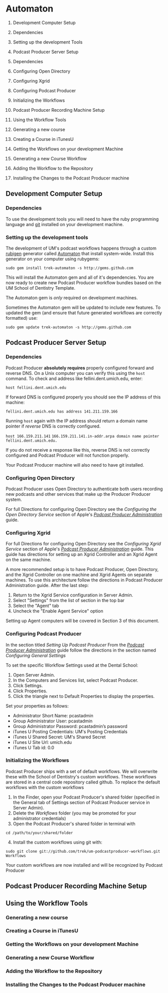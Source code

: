 Automaton
===============

1. Development Computer Setup
  1. Dependencies
  2. Setting up the development Tools

2. Podcast Producer Server Setup
  1. Dependencies
  2. Configuring Open Directory
  3. Configuring Xgrid
  4. Configuring Podcast Producer
  5. Initializing the Workflows

3. Podcast Producer Recording Machine Setup

4. Using the Workflow Tools
  1. Generating a new course
  1. Creating a Course in iTunesU
  1. Getting the Workflows on your development Machine
  1. Generating a new Course Workflow
  1. Adding the Workflow to the Repository
  1. Installing the Changes to the Podcast Producer machine

Development Computer Setup
---------------------------
### Dependencies
To use the development tools you will need to have the ruby programming language and [git](http://git.or.cz/) installed on your development machine.

### Setting up the development tools
The development of UM's podcast workflows happens through a custom [rubigen](http://rubigen.rubyforge.org/) generator called [Automaton](http://github.com/trek/um-automaton/) that install system-wide. Install this generator on your computer using rubygems:

`sudo gem install trek-automaton -s http://gems.github.com`

This will install the Automaton gem and all of it's dependencies. You are now ready to create new Podcast Producer workflow bundles based on the UM School of Dentistry Template.

The Automaton gem is *only* required on development machines.

Sometimes the Automaton gem will be updated to include new features. To updated the gem (and ensure that future generated workflows are correctly formatted) use:

`sudo gem update trek-automaton -s http://gems.github.com`

Podcast Producer Server Setup
---------------------------
### Dependencies
Podcast Producer **absolutely requires** properly configured forward and reverse DNS.  On a Unix computer you can verify this using the `host` command.  To check and address like fellini.dent.umich.edu, enter:

`host fellini.dent.umich.edu`

If forward DNS is configured properly you should see the IP address of this machine:

`fellini.dent.umich.edu has address 141.211.159.166`

Running `host` again with the IP address should return a domain name pointer if *reverse* DNS is correctly configured.

`host 166.159.211.141`
`166.159.211.141.in-addr.arpa domain name pointer fellini.dent.umich.edu.`

If you do not receive a response like this, reverse DNS is not correctly configured and Podcast Producer will not function properly.

Your Podcast Producer machine will also need to have git installed.

### Configuring Open Directory
Podcast Producer uses Open Directory to authenticate both users recording new podcasts and other services that make up the Producer Producer system.

For full Directions for configuring Open Directory see the *Configuring the Open Directory Service* section of Apple's [*Podcast Producer Administration*](http://images.apple.com/server/macosx/docs/Podcast_Producer_Admin_v10.5.pdf) guide.

### Configuring Xgrid
For full Directions for configuring Open Directory see the *Configuring Xgrid Service* section of Apple's [*Podcast Producer Administration*](http://images.apple.com/server/macosx/docs/Podcast_Producer_Admin_v10.5.pdf) guide.  This guide has directions for setting up an Xgrid Controller and an Xgrid Agent on the same machine.

A more recommended setup is to have Podcast Producer, Open Directory, and the Xgrid Controller on one machine and Xgrid Agents on separate machines.  To use this architecture follow the directions in Podcast Producer Administration guide. After the last step:

1. Return to the Xgrid Service configuration in Server Admin.
2. Select "Settings" from the list of section in the top bar
3. Select the "Agent" tab
4. Uncheck the "Enable Agent Service" option

Setting up Agent computers will be covered in Section 3 of this document.


### Configuring Podcast Producer
In the section titled *Setting Up Podcast Producer* From the [*Podcast Producer Administration*](http://images.apple.com/server/macosx/docs/Podcast_Producer_Admin_v10.5.pdf) guide follow the directions in the section named *Configuring General Settings*

To set the specific Workflow Settings used at the Dental School:

1. Open Server Admin. 
2. In the Computers and Services list, select Podcast Producer. 
3. Click Settings. 
4. Click Properties. 
5. Click the triangle next to Default Properties to display the properties. 

Set your properties as follows:

* Administrator Short Name:
  pcastadmin 
* Group Administrator User:
  pcastadmin 
* Group Administrator Password:
  pcastadmin’s password 
* iTunes U Posting Credentials:
  UM's Posting Credentials
* iTunes U Shared Secret:
  UM's Shared Secret
* iTunes U Site Url:
  umich.edu
* iTunes U Tab id:
  0.0


### Initializing the Workflows
Podcast Producer ships with a set of default workflows. We will overwrite these with the School of Dentistry's custom workflows.  These workflows are stored in a central code repository called github.  To replace the default workflows with the custom workflows

1. In the Finder, open your Podcast Producer's shared folder (specified in the General tab of Settings section of Podcast Producer service in Server Admin).
2. Delete the *Workflows* folder (you may be promoted for your administrator credentials)
3. Open the Podcast Producer's shared folder in terminal with

  `cd /path/to/your/shared/folder`

4. Install the custom workflows using git with:
  
  `sudo git clone git://github.com/trek/um-podcastproducer-workflows.git Workflows`

Your custom workflows are now installed and will be recognized by Podcast Producer


Podcast Producer Recording Machine Setup
----------------------------------------

Using the Workflow Tools
---------------------------
### Generating a new course
### Creating a Course in iTunesU
### Getting the Workflows on your development Machine
### Generating a new Course Workflow
### Adding the Workflow to the Repository
### Installing the Changes to the Podcast Producer machine
